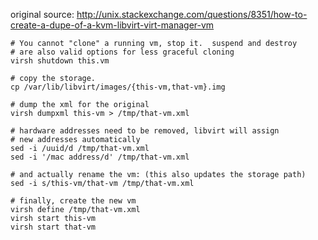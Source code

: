 original source: http://unix.stackexchange.com/questions/8351/how-to-create-a-dupe-of-a-kvm-libvirt-virt-manager-vm

```
# You cannot "clone" a running vm, stop it.  suspend and destroy
# are also valid options for less graceful cloning
virsh shutdown this.vm

# copy the storage.
cp /var/lib/libvirt/images/{this-vm,that-vm}.img

# dump the xml for the original
virsh dumpxml this-vm > /tmp/that-vm.xml

# hardware addresses need to be removed, libvirt will assign
# new addresses automatically
sed -i /uuid/d /tmp/that-vm.xml
sed -i '/mac address/d' /tmp/that-vm.xml

# and actually rename the vm: (this also updates the storage path)
sed -i s/this-vm/that-vm /tmp/that-vm.xml

# finally, create the new vm
virsh define /tmp/that-vm.xml
virsh start this-vm
virsh start that-vm
```